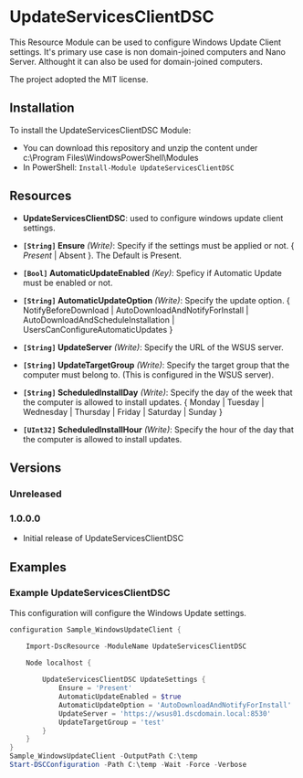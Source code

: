 # UpdateServicesClientDSC
This Resource Module can be used to configure Windows Update Client settings. It's primary use case is non domain-joined computers and Nano Server. Althought it can also be used for domain-joined computers.

The project adopted the MIT license.

## Installation
To install the UpdateServicesClientDSC Module:
* You can download this repository and unzip the content under c:\Program Files\WindowsPowerShell\Modules
* In PowerShell: ```Install-Module UpdateServicesClientDSC```

## Resources
* **UpdateServicesClientDSC**: used to configure windows update client settings.

* **`[String]` Ensure** _(Write)_: Specify if the settings must be applied or not. { *Present* | Absent }. The Default is Present.
* **`[Bool]` AutomaticUpdateEnabled** _(Key)_: Speficy if Automatic Update must be enabled or not.
* **`[String]` AutomaticUpdateOption** _(Write)_: Specify the update option. { NotifyBeforeDownload | AutoDownloadAndNotifyForInstall | AutoDownloadAndScheduleInstallation | UsersCanConfigureAutomaticUpdates }
* **`[String]` UpdateServer** _(Write)_: Specify the URL of the WSUS server.
* **`[String]` UpdateTargetGroup** _(Write)_: Specify the target group that the computer must belong to. (This is configured in the WSUS server).
* **`[String]` ScheduledInstallDay** _(Write)_: Specify the day of the week that the computer is allowed to install updates. { Monday | Tuesday | Wednesday | Thursday | Friday | Saturday | Sunday }
* **`[UInt32]` ScheduledInstallHour** _(Write)_: Specify the hour of the day that the computer is allowed to install updates.

## Versions

### Unreleased

### 1.0.0.0
* Initial release of UpdateServicesClientDSC

## Examples

### Example UpdateServicesClientDSC

This configuration will configure the Windows Update settings.

```powershell
configuration Sample_WindowsUpdateClient {

    Import-DscResource -ModuleName UpdateServicesClientDSC

    Node localhost {
    
        UpdateServicesClientDSC UpdateSettings {
            Ensure = 'Present'
            AutomaticUpdateEnabled = $true
            AutomaticUpdateOption = 'AutoDownloadAndNotifyForInstall'
            UpdateServer = 'https://wsus01.dscdomain.local:8530'
            UpdateTargetGroup = 'test'
        }
    }
}
Sample_WindowsUpdateClient -OutputPath C:\temp
Start-DSCConfiguration -Path C:\temp -Wait -Force -Verbose
```
